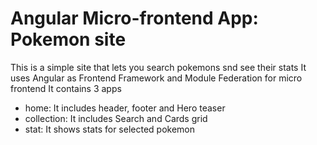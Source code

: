 # Angular Micro-frontend App: Pokemon site

This is a simple site that lets you search pokemons snd see their stats
It uses Angular as Frontend Framework and Module Federation for micro frontend
It contains 3 apps

- home: It includes header, footer and Hero teaser
- collection: It includes Search and Cards grid
- stat: It shows stats for selected pokemon


